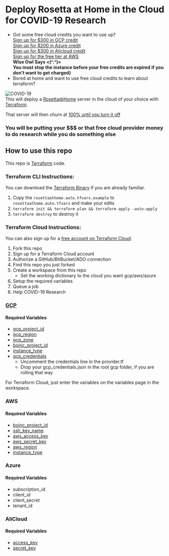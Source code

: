 # Deploy Rosetta at Home in the Cloud for COVID-19 Research

- Got some free cloud credits you want to use up?<br>
[Sign up for $300 in GCP credit](https://cloud.google.com/free)<br>
[Sign up for $200 in Azure credit](https://azure.microsoft.com/en-us/free/)<br>
[Sign up for $300 in Alicloud credit](https://www.alibabacloud.com/campaign/free-trial)<br>
[Sign up for the free tier at AWS](https://aws.amazon.com/free/)<br>
**Wise Owl Says   <(^.^)>**<br>
**You must stop the instance before your free credits are expired if you don't want to get charged)**<br>
- Bored at home and want to use free cloud credits to learn about terraform?

![COVID-19](https://dp9bxf2pat5uz.cloudfront.net/wp-content/uploads/CoVid-19_1080p_c_NW.jpg)
<br>
This will deploy a [Rosetta@Home](http://boinc.bakerlab.org/rosetta) server in the cloud of your choice with [Terraform](https://www.terraform.io/).

That server will then churn at [100% until you turn it off](http://boinc.bakerlab.org/rosetta)

### You will be putting your $$$ or that free cloud provider money to do research while you do something else

## How to use this repo
This repo is [Terraform](https://www.terraform.io/) code.

### Terraform CLI Instructions:
You can download the [Terraform Binary](https://www.terraform.io/downloads.html) if you are already familiar.
1. Copy the ```rosettaathome.auto.tfvars.example``` to ```rosettaathome.auto.tfvars``` and make your edits
1. ```terraform init && terraform plan && terraform apply -auto-apply```
1. ```terraform destroy``` to destroy it

### Terraform Cloud Instructions:
You can also sign up for a [free account on Terraform Cloud](https://app.terraform.io/signup/account).
1. Fork this repo
1. Sign up for a Terraform Cloud account
1. Authorize a GitHub/BitBucket/ADO connection
1. Find this repo you just forked
1. Create a workspace from this repo
   * Set the working dictionary to the cloud you want gcp/aws/azure
1. Setup the required variables
1. Queue a job
1. Help COVID-19 Research

### [GCP](https://console.cloud.google.com/)
#### Required Variables
* [gcp_project_id](https://support.google.com/googleapi/answer/7014113?hl=en)
* [gcp_region](https://cloud.google.com/compute/docs/regions-zones/)
* [gcp_zone](https://cloud.google.com/compute/docs/regions-zones/)
* [boinc_project_id](https://boinc.berkeley.edu/wiki/Boinccmd_tool)
* [instance_type](https://cloud.google.com/compute/docs/machine-types)
* [gcp_credentials](https://cloud.google.com/docs/authentication/getting-started)
    * Uncomment the credentials line in the provider.tf
    * Drop your gcp_credentials.json in the root gcp folder, if you are rolling that way

For Terraform Cloud, just enter the variables on the variables page in the workspace.

### AWS
#### Required Variables
* [boinc_project_id](https://boinc.berkeley.edu/wiki/Boinccmd_tool)
* [ssh_key_name](https://docs.aws.amazon.com/AWSEC2/latest/UserGuide/ec2-key-pairs.html)
* [aws_access_key](https://aws.amazon.com/blogs/security/wheres-my-secret-access-key/)
* [aws_secret_key](https://aws.amazon.com/blogs/security/wheres-my-secret-access-key/)
* [aws_region](https://docs.aws.amazon.com/AWSEC2/latest/UserGuide/using-regions-availability-zones.html)
* [instance_type](https://aws.amazon.com/ec2/instance-types/)


### Azure
#### Required Variables
* subscription_id
* client_id
* client_secret
* tenant_id




### AliCloud
#### Required Variables
* [access_key](https://www.alibabacloud.com/help/doc-detail/29009.htm)
* [secret_key](https://www.alibabacloud.com/help/doc-detail/29009.htm)

